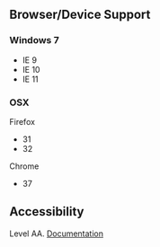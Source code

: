 ## Browser/Device Support ##

### Windows 7 ###

  - IE 9
  - IE 10
  - IE 11

### OSX ###

Firefox

  - 31
  - 32

Chrome

  - 37


## Accessibility ##

Level AA. [Documentation](http://www.w3.org/TR/WCAG20/)
